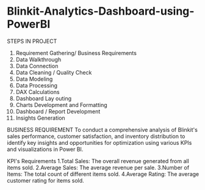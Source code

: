 # Blinkit-Analytics-Dashboard-using-PowerBI

STEPS IN PROJECT
1) Requirement Gathering/ Business Requirements
2) Data Walkthrough
3) Data Connection
4) Data Cleaning / Quality Check
5) Data Modeling
6) Data Processing
7) DAX Calculations
8) Dashboard Lay outing
9) Charts Development and Formatting
10) Dashboard / Report Development
11) Insights Generation


BUSINESS REQUIREMENT
To conduct a comprehensive analysis of Blinkit's sales performance, customer satisfaction, and inventory distribution to identify key insights and opportunities for optimization using various KPIs and visualizations in Power Bl.

KPI's Requirements
1.Total Sales: The overall revenue generated from all items sold.
2.Average Sales: The average revenue per sale.
3.Number of Items: The total count of different items sold.
4.Average Rating: The average customer rating for items sold.




